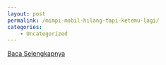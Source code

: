 ```yaml
---
layout: post
permalink: /mimpi-mobil-hilang-tapi-ketemu-lagi/
categories:
    - Uncategorized
---
```


[Baca Selengkapnya](/06)
